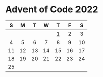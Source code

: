 # Advent of Code 2022
| **S** | **M** | **T** | **W** |                                             **T**                                             | **F** | **S** |
|:-----:|:-----:|:-----:|:-----:|:---------------------------------------------------------------------------------------------:|:-----:|:-----:|
|       |       |       |       | [1](https://github.com/DuncanSLUH/aoc-2022/blob/main/src/main/java/com/duncan/aoc/Day01.java) |   2   |   3   |
|   4   |   5   |   6   |   7   |                                               8                                               |   9   |  10   |
|  11   |  12   |  13   |  14   |                                              15                                               |  16   |  17   |
|  18   |  19   |  20   |  21   |                                              22                                               |  23   |  24   |
|  25   |       |       |       |                                                                                               |       |       |

